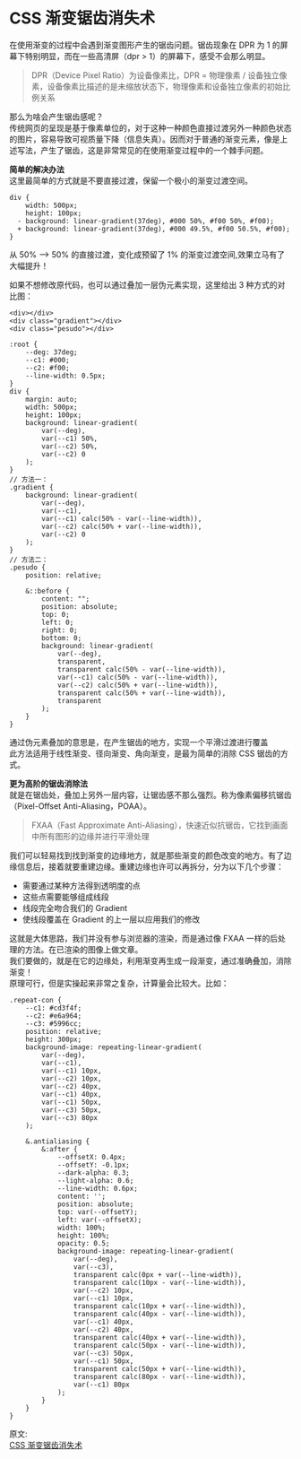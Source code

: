 # CSS 渐变锯齿消失术
在使用渐变的过程中会遇到渐变图形产生的锯齿问题。锯齿现象在 DPR 为 1 的屏幕下特别明显，而在一些高清屏（dpr > 1）的屏幕下，感受不会那么明显。  
> DPR（Device Pixel Ratio）为设备像素比，DPR = 物理像素 / 设备独立像素，设备像素比描述的是未缩放状态下，物理像素和设备独立像素的初始比例关系

那么为啥会产生锯齿感呢？  
传统网页的呈现是基于像素单位的，对于这种一种颜色直接过渡另外一种颜色状态的图片，容易导致可视质量下降（信息失真）。因而对于普通的渐变元素，像是上述写法，产生了锯齿，这是非常常见的在使用渐变过程中的一个棘手问题。  

**简单的解决办法**  
这里最简单的方式就是不要直接过渡，保留一个极小的渐变过渡空间。  
``` 
div {
    width: 500px;
    height: 100px;
  - background: linear-gradient(37deg), #000 50%, #f00 50%, #f00);
  + background: linear-gradient(37deg), #000 49.5%, #f00 50.5%, #f00);
}
```
从 50% --> 50% 的直接过渡，变化成预留了 1% 的渐变过渡空间,效果立马有了大幅提升！  

如果不想修改原代码，也可以通过叠加一层伪元素实现，这里给出 3 种方式的对比图：  
``` 
<div></div>
<div class="gradient"></div>
<div class="pesudo"></div>

:root {
    --deg: 37deg;
    --c1: #000;
    --c2: #f00;
    --line-width: 0.5px;
}
div {
    margin: auto;
    width: 500px;
    height: 100px;
    background: linear-gradient(
        var(--deg),
        var(--c1) 50%,
        var(--c2) 50%,
        var(--c2) 0
    );
}
// 方法一：
.gradient {
    background: linear-gradient(
        var(--deg),
        var(--c1),
        var(--c1) calc(50% - var(--line-width)),
        var(--c2) calc(50% + var(--line-width)),
        var(--c2) 0
    );
}
// 方法二：
.pesudo {
    position: relative;

    &::before {
        content: "";
        position: absolute;
        top: 0;
        left: 0;
        right: 0;
        bottom: 0;
        background: linear-gradient(
            var(--deg),
            transparent,
            transparent calc(50% - var(--line-width)),
            var(--c1) calc(50% - var(--line-width)),
            var(--c2) calc(50% + var(--line-width)),
            transparent calc(50% + var(--line-width)),
            transparent
        );
    }
}
```
通过伪元素叠加的意思是，在产生锯齿的地方，实现一个平滑过渡进行覆盖  
此方法适用于线性渐变、径向渐变、角向渐变，是最为简单的消除 CSS 锯齿的方式。  

**更为高阶的锯齿消除法**  
就是在锯齿处，叠加上另外一层内容，让锯齿感不那么强烈。称为像素偏移抗锯齿（Pixel-Offset Anti-Aliasing，POAA）。  
> FXAA（Fast Approximate Anti-Aliasing），快速近似抗锯齿，它找到画面中所有图形的边缘并进行平滑处理

我们可以轻易找到找到渐变的边缘地方，就是那些渐变的颜色改变的地方。有了边缘信息后，接着就要重建边缘。重建边缘也许可以再拆分，分为以下几个步骤：  
- 需要通过某种方法得到透明度的点
- 这些点需要能够组成线段
- 线段完全吻合我们的 Gradient
- 使线段覆盖在 Gradient 的上一层以应用我们的修改

这就是大体思路，我们并没有参与浏览器的渲染，而是通过像 FXAA 一样的后处理的方法。在已渲染的图像上做文章。  
我们要做的，就是在它的边缘处，利用渐变再生成一段渐变，通过准确叠加，消除渐变！  
原理可行，但是实操起来非常之复杂，计算量会比较大。比如：  
``` 
.repeat-con {
    --c1: #cd3f4f;
    --c2: #e6a964;
    --c3: #5996cc;
    position: relative;
    height: 300px;
    background-image: repeating-linear-gradient(
        var(--deg),
        var(--c1),
        var(--c1) 10px,
        var(--c2) 10px,
        var(--c2) 40px,
        var(--c1) 40px,
        var(--c1) 50px,
        var(--c3) 50px,
        var(--c3) 80px
    );

    &.antialiasing {
        &:after {
            --offsetX: 0.4px;
            --offsetY: -0.1px;
            --dark-alpha: 0.3;
            --light-alpha: 0.6;
            --line-width: 0.6px;
            content: '';
            position: absolute;
            top: var(--offsetY);
            left: var(--offsetX);
            width: 100%;
            height: 100%;
            opacity: 0.5;
            background-image: repeating-linear-gradient(
                var(--deg),
                var(--c3),
                transparent calc(0px + var(--line-width)),
                transparent calc(10px - var(--line-width)),
                var(--c2) 10px,
                var(--c1) 10px,
                transparent calc(10px + var(--line-width)),
                transparent calc(40px - var(--line-width)),
                var(--c1) 40px,
                var(--c2) 40px,
                transparent calc(40px + var(--line-width)),
                transparent calc(50px - var(--line-width)),
                var(--c3) 50px,
                var(--c1) 50px,
                transparent calc(50px + var(--line-width)),
                transparent calc(80px - var(--line-width)),
                var(--c1) 80px
            );
        }
    }
}
```

原文:  
[CSS 渐变锯齿消失术](https://mp.weixin.qq.com/s/gAF3nAOHZI39oq63hJmicw)
